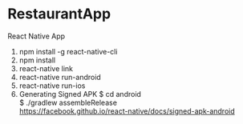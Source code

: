 # RestaurantApp
React Native App

1. npm install -g react-native-cli
2. npm install
3. react-native link
4. react-native run-android
5. react-native run-ios
6. Generating Signed APK
   $ cd android  
   $ ./gradlew assembleRelease  
   https://facebook.github.io/react-native/docs/signed-apk-android  